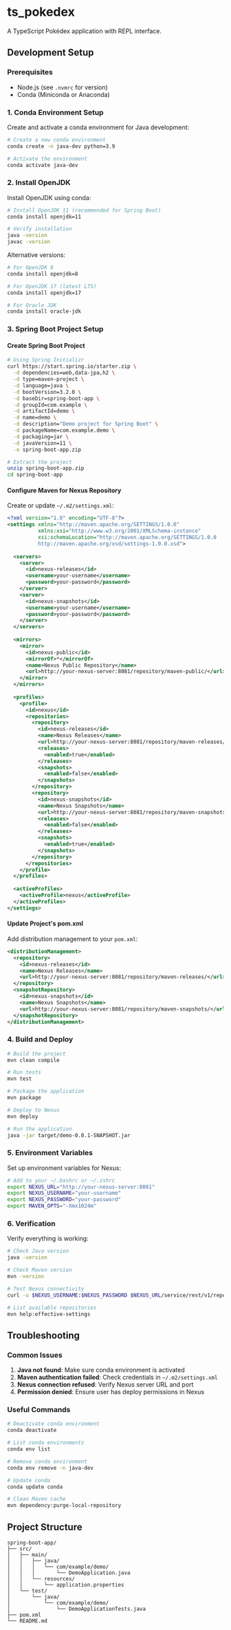 # ts_pokedex

A TypeScript Pokédex application with REPL interface.

## Development Setup

### Prerequisites

- Node.js (see `.nvmrc` for version)
- Conda (Miniconda or Anaconda)

### 1. Conda Environment Setup

Create and activate a conda environment for Java development:

```bash
# Create a new conda environment
conda create -n java-dev python=3.9

# Activate the environment
conda activate java-dev
```

### 2. Install OpenJDK

Install OpenJDK using conda:

```bash
# Install OpenJDK 11 (recommended for Spring Boot)
conda install openjdk=11

# Verify installation
java -version
javac -version
```

Alternative versions:
```bash
# For OpenJDK 8
conda install openjdk=8

# For OpenJDK 17 (latest LTS)
conda install openjdk=17

# For Oracle JDK
conda install oracle-jdk
```

### 3. Spring Boot Project Setup

#### Create Spring Boot Project

```bash
# Using Spring Initializr
curl https://start.spring.io/starter.zip \
  -d dependencies=web,data-jpa,h2 \
  -d type=maven-project \
  -d language=java \
  -d bootVersion=3.2.0 \
  -d baseDir=spring-boot-app \
  -d groupId=com.example \
  -d artifactId=demo \
  -d name=demo \
  -d description="Demo project for Spring Boot" \
  -d packageName=com.example.demo \
  -d packaging=jar \
  -d javaVersion=11 \
  -o spring-boot-app.zip

# Extract the project
unzip spring-boot-app.zip
cd spring-boot-app
```

#### Configure Maven for Nexus Repository

Create or update `~/.m2/settings.xml`:

```xml
<?xml version="1.0" encoding="UTF-8"?>
<settings xmlns="http://maven.apache.org/SETTINGS/1.0.0"
          xmlns:xsi="http://www.w3.org/2001/XMLSchema-instance"
          xsi:schemaLocation="http://maven.apache.org/SETTINGS/1.0.0 
          http://maven.apache.org/xsd/settings-1.0.0.xsd">
  
  <servers>
    <server>
      <id>nexus-releases</id>
      <username>your-username</username>
      <password>your-password</password>
    </server>
    <server>
      <id>nexus-snapshots</id>
      <username>your-username</username>
      <password>your-password</password>
    </server>
  </servers>
  
  <mirrors>
    <mirror>
      <id>nexus-public</id>
      <mirrorOf>*</mirrorOf>
      <name>Nexus Public Repository</name>
      <url>http://your-nexus-server:8081/repository/maven-public/</url>
    </mirror>
  </mirrors>
  
  <profiles>
    <profile>
      <id>nexus</id>
      <repositories>
        <repository>
          <id>nexus-releases</id>
          <name>Nexus Releases</name>
          <url>http://your-nexus-server:8081/repository/maven-releases/</url>
          <releases>
            <enabled>true</enabled>
          </releases>
          <snapshots>
            <enabled>false</enabled>
          </snapshots>
        </repository>
        <repository>
          <id>nexus-snapshots</id>
          <name>Nexus Snapshots</name>
          <url>http://your-nexus-server:8081/repository/maven-snapshots/</url>
          <releases>
            <enabled>false</enabled>
          </releases>
          <snapshots>
            <enabled>true</enabled>
          </snapshots>
        </repository>
      </repositories>
    </profile>
  </profiles>
  
  <activeProfiles>
    <activeProfile>nexus</activeProfile>
  </activeProfiles>
</settings>
```

#### Update Project's pom.xml

Add distribution management to your `pom.xml`:

```xml
<distributionManagement>
  <repository>
    <id>nexus-releases</id>
    <name>Nexus Releases</name>
    <url>http://your-nexus-server:8081/repository/maven-releases/</url>
  </repository>
  <snapshotRepository>
    <id>nexus-snapshots</id>
    <name>Nexus Snapshots</name>
    <url>http://your-nexus-server:8081/repository/maven-snapshots/</url>
  </snapshotRepository>
</distributionManagement>
```

### 4. Build and Deploy

```bash
# Build the project
mvn clean compile

# Run tests
mvn test

# Package the application
mvn package

# Deploy to Nexus
mvn deploy

# Run the application
java -jar target/demo-0.0.1-SNAPSHOT.jar
```

### 5. Environment Variables

Set up environment variables for Nexus:

```bash
# Add to your ~/.bashrc or ~/.zshrc
export NEXUS_URL="http://your-nexus-server:8081"
export NEXUS_USERNAME="your-username"
export NEXUS_PASSWORD="your-password"
export MAVEN_OPTS="-Xmx1024m"
```

### 6. Verification

Verify everything is working:

```bash
# Check Java version
java -version

# Check Maven version
mvn -version

# Test Nexus connectivity
curl -u $NEXUS_USERNAME:$NEXUS_PASSWORD $NEXUS_URL/service/rest/v1/repositories

# List available repositories
mvn help:effective-settings
```

## Troubleshooting

### Common Issues

1. **Java not found**: Make sure conda environment is activated
2. **Maven authentication failed**: Check credentials in `~/.m2/settings.xml`
3. **Nexus connection refused**: Verify Nexus server URL and port
4. **Permission denied**: Ensure user has deploy permissions in Nexus

### Useful Commands

```bash
# Deactivate conda environment
conda deactivate

# List conda environments
conda env list

# Remove conda environment
conda env remove -n java-dev

# Update conda
conda update conda

# Clean Maven cache
mvn dependency:purge-local-repository
```

## Project Structure

```
spring-boot-app/
├── src/
│   ├── main/
│   │   ├── java/
│   │   │   └── com/example/demo/
│   │   │       └── DemoApplication.java
│   │   └── resources/
│   │       └── application.properties
│   └── test/
│       └── java/
│           └── com/example/demo/
│               └── DemoApplicationTests.java
├── pom.xml
└── README.md
```